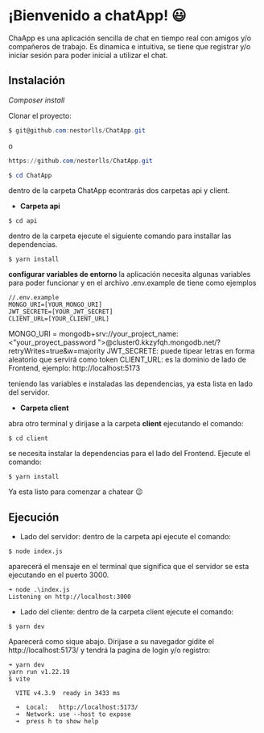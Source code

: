 # ¡Bienvenido a chatApp! 😃

ChaApp es una aplicación sencilla de chat en tiempo real con amigos y/o compañeros de trabajo. Es dinamica e intuitiva, se tiene que registrar y/o iniciar sesión para poder inicial a utilizar el chat.

## Instalación

*Composer install*

Clonar el proyecto:
```PowerShell
$ git@github.com:nestorlls/ChatApp.git
```

o

```PowerShell
https://github.com/nestorlls/ChatApp.git
```

```PowerShell
$ cd ChatApp
```

dentro de la carpeta ChatApp econtrarás dos carpetas api y client.
-  **Carpeta api**

```
$ cd api
```

dentro de la carpeta ejecute el siguiente comando para installar las dependencias.
```
$ yarn install
```

**configurar variables de entorno**
la aplicación necesita algunas variables para poder funcionar y en el archivo .env.example de tiene como ejemplos
```
//.env.example
MONGO_URI=[YOUR_MONGO_URI]
JWT_SECRETE=[YOUR_JWT_SECRET]
CLIENT_URL=[YOUR_CLIENT_URL]
```
MONGO_URI = mongodb+srv://your_project_name:<"your_proyect_password ">@cluster0.kkzyfqh.mongodb.net/?retryWrites=true&w=majority
JWT_SECRETE: puede tipear letras en forma aleatorio que servirá como token
CLIENT_URL: es la dominio de lado de Frontend, ejemplo: http://localhost:5173

teniendo las variables e instaladas las dependencias, ya esta lista en lado del servidor.

- **Carpeta client** 

abra otro terminal y dirijase a la carpeta **client** ejecutando el comando:

```
$ cd client
```

se necesita instalar la dependencias para el lado del Frontend. Ejecute el comando:
```
$ yarn install
```

Ya esta listo para comenzar a chatear 😉

## Ejecución
- Lado del servidor: dentro de la carpeta api ejecute el comando:
```
$ node index.js
```

aparecerá el mensaje en el terminal que significa que el servidor se esta ejecutando en el puerto 3000.
```
➜ node .\index.js
Listening on http://localhost:3000
```
- Lado del cliente: dentro de la carpeta client ejecute el comando:
```
$ yarn dev
```
Aparecerá como sique abajo. Dirijase a su navegador gidite el http://localhost:5173/ y tendrá la pagina de login y/o registro: 
```
➜ yarn dev    
yarn run v1.22.19
$ vite

  VITE v4.3.9  ready in 3433 ms

  ➜  Local:   http://localhost:5173/
  ➜  Network: use --host to expose
  ➜  press h to show help
  ```
